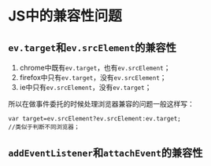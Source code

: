 # JS中的兼容性问题

## `ev.target`和`ev.srcElement`的兼容性

1. chrome中既有`ev.target`，也有`ev.srcElement`；
2. firefox中只有`ev.target`，没有`ev.srcElement`；
3. ie中只有`ev.srcElement`，没有`ev.target`；

所以在做事件委托的时候处理浏览器兼容的问题一般这样写：

```
var target=ev.srcElement?ev.srcElement:ev.target;
//类似于判断不同浏览器；
```

## `addEventListener`和`attachEvent`的兼容性
